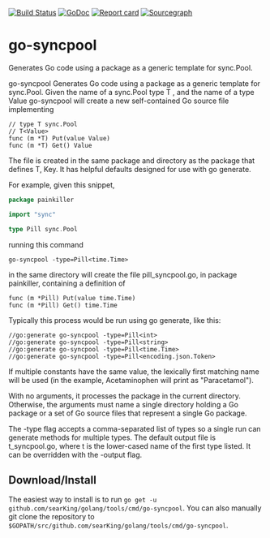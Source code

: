 [![Build Status](https://travis-ci.org/searKing/travis-ci.svg?branch=go-syncpool)](https://travis-ci.org/searKing/travis-ci)
[![GoDoc](https://godoc.org/github.com/searKing/golang/tools/cmd/go-syncpool?status.svg)](https://godoc.org/github.com/searKing/golang/tools/cmd/go-syncpool)
[![Report card](https://goreportcard.com/badge/github.com/searKing/golang/tools/cmd/go-syncpool)](https://goreportcard.com/report/github.com/searKing/golang/tools/cmd/go-syncpool) 
[![Sourcegraph](https://sourcegraph.com/github.com/searKing/golang/-/badge.svg)](https://sourcegraph.com/github.com/searKing/travis-ci@go-syncpool?badge)
# go-syncpool
Generates Go code using a package as a generic template for sync.Pool.

go-syncpool Generates Go code using a package as a generic template for sync.Pool.
Given the name of a sync.Pool type T , and the name of a type Value
go-syncpool will create a new self-contained Go source file implementing
```
// type T sync.Pool
// T<Value>
func (m *T) Put(value Value)
func (m *T) Get() Value
```

The file is created in the same package and directory as the package that defines T, Key.
It has helpful defaults designed for use with go generate.

For example, given this snippet,

```go
package painkiller

import "sync"

type Pill sync.Pool
```

running this command
```
go-syncpool -type=Pill<time.Time>
```

in the same directory will create the file pill_syncpool.go, in package painkiller,
containing a definition of

```
func (m *Pill) Put(value time.Time)
func (m *Pill) Get() time.Time
```

Typically this process would be run using go generate, like this:
```
//go:generate go-syncpool -type=Pill<int>
//go:generate go-syncpool -type=Pill<string>
//go:generate go-syncpool -type=Pill<time.Time>
//go:generate go-syncpool -type=Pill<encoding.json.Token>
```

If multiple constants have the same value, the lexically first matching name will
be used (in the example, Acetaminophen will print as "Paracetamol").

With no arguments, it processes the package in the current directory.
Otherwise, the arguments must name a single directory holding a Go package
or a set of Go source files that represent a single Go package.

The -type flag accepts a comma-separated list of types so a single run can
generate methods for multiple types. The default output file is t_syncpool.go,
where t is the lower-cased name of the first type listed. It can be overridden
with the -output flag.

## Download/Install

The easiest way to install is to run `go get -u github.com/searKing/golang/tools/cmd/go-syncpool`. You can
also manually git clone the repository to `$GOPATH/src/github.com/searKing/golang/tools/cmd/go-syncpool`.

